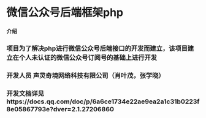 # 微信公众号后端框架php

#### 介绍
### 项目为了解决php进行微信公众号后端接口的开发而建立，该项目建立在个人未认证的微信公众号订阅号的基础上进行开发
### 开发人员 声灵奇境网络科技有限公司（肖叶茂，张学晓）
### 开发文档详见https://docs.qq.com/doc/p/6a6ce1734e22ae9ea2a1c31b0223f8e05867793e?dver=2.1.27206860